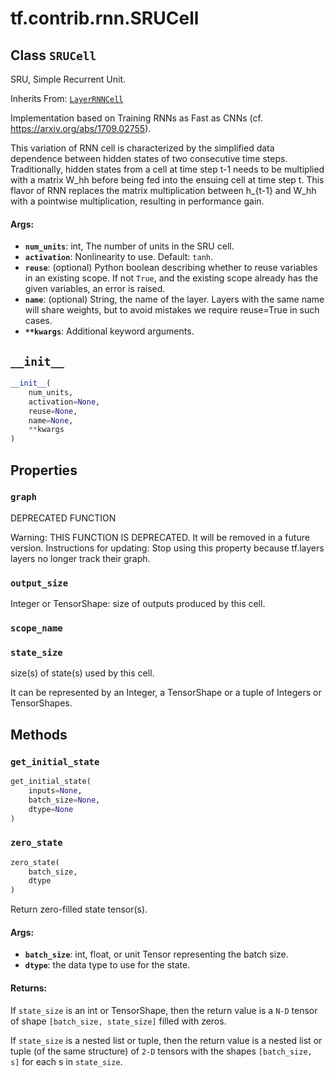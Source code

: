 <div itemscope itemtype="http://developers.google.com/ReferenceObject">
<meta itemprop="name" content="tf.contrib.rnn.SRUCell" />
<meta itemprop="path" content="Stable" />
<meta itemprop="property" content="graph"/>
<meta itemprop="property" content="output_size"/>
<meta itemprop="property" content="scope_name"/>
<meta itemprop="property" content="state_size"/>
<meta itemprop="property" content="__init__"/>
<meta itemprop="property" content="get_initial_state"/>
<meta itemprop="property" content="zero_state"/>
</div>

# tf.contrib.rnn.SRUCell

## Class `SRUCell`

SRU, Simple Recurrent Unit.

Inherits From: [`LayerRNNCell`](../../../tf/contrib/rnn/LayerRNNCell.md)

<!-- Placeholder for "Used in" -->

   Implementation based on
   Training RNNs as Fast as CNNs (cf. https://arxiv.org/abs/1709.02755).

   This variation of RNN cell is characterized by the simplified data
   dependence
   between hidden states of two consecutive time steps. Traditionally, hidden
   states from a cell at time step t-1 needs to be multiplied with a matrix
   W_hh before being fed into the ensuing cell at time step t.
   This flavor of RNN replaces the matrix multiplication between h_{t-1}
   and W_hh with a pointwise multiplication, resulting in performance
   gain.

#### Args:


* <b>`num_units`</b>: int, The number of units in the SRU cell.
* <b>`activation`</b>: Nonlinearity to use.  Default: `tanh`.
* <b>`reuse`</b>: (optional) Python boolean describing whether to reuse variables
  in an existing scope.  If not `True`, and the existing scope already has
  the given variables, an error is raised.
* <b>`name`</b>: (optional) String, the name of the layer. Layers with the same name
  will share weights, but to avoid mistakes we require reuse=True in such
  cases.
* <b>`**kwargs`</b>: Additional keyword arguments.

<h2 id="__init__"><code>__init__</code></h2>

``` python
__init__(
    num_units,
    activation=None,
    reuse=None,
    name=None,
    **kwargs
)
```






## Properties

<h3 id="graph"><code>graph</code></h3>

DEPRECATED FUNCTION

Warning: THIS FUNCTION IS DEPRECATED. It will be removed in a future version.
Instructions for updating:
Stop using this property because tf.layers layers no longer track their graph.

<h3 id="output_size"><code>output_size</code></h3>

Integer or TensorShape: size of outputs produced by this cell.


<h3 id="scope_name"><code>scope_name</code></h3>




<h3 id="state_size"><code>state_size</code></h3>

size(s) of state(s) used by this cell.

It can be represented by an Integer, a TensorShape or a tuple of Integers
or TensorShapes.



## Methods

<h3 id="get_initial_state"><code>get_initial_state</code></h3>

``` python
get_initial_state(
    inputs=None,
    batch_size=None,
    dtype=None
)
```




<h3 id="zero_state"><code>zero_state</code></h3>

``` python
zero_state(
    batch_size,
    dtype
)
```

Return zero-filled state tensor(s).


#### Args:


* <b>`batch_size`</b>: int, float, or unit Tensor representing the batch size.
* <b>`dtype`</b>: the data type to use for the state.


#### Returns:

If `state_size` is an int or TensorShape, then the return value is a
`N-D` tensor of shape `[batch_size, state_size]` filled with zeros.

If `state_size` is a nested list or tuple, then the return value is
a nested list or tuple (of the same structure) of `2-D` tensors with
the shapes `[batch_size, s]` for each s in `state_size`.




